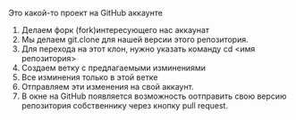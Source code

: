 Это какой-то проект на GitHub аккаунте

1. Делаем форк (fork)интересующего нас аккаунат
2. Мы делаем git.clone для нашей версии этого репозитория.
3. Для перехода на этот клон, нужно указать команду cd <имя репозитория>
4. Создаем ветку с предлагаемыми изминениями
5. Все изминения только в этой ветке
6. Отправляем эти изменения на свой аккаунт.
7. В окне на GitHub появляется возможность оотправить свою версию репозитория собственнику через кнопку pull request.